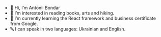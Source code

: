 - 👋 Hi, I’m Antonii Bondar
- 👀 I’m interested in reading books, arts and hiking.
- 🌱 I’m currently learning the React framework and business certificate from Google.
- 🔤 I can speak in two languages: Ukrainian and English. 

<!---
antoniibo/antoniibo is a ✨ special ✨ repository because its `README.md` (this file) appears on your GitHub profile.
You can click the Preview link to take a look at your changes.
--->
